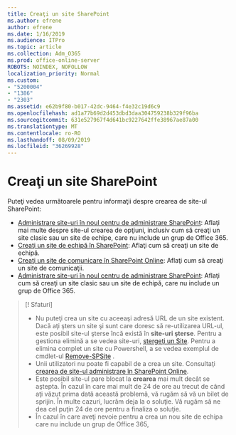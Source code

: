 ```yaml
---
title: Creaţi un site SharePoint
ms.author: efrene
author: efrene
ms.date: 1/16/2019
ms.audience: ITPro
ms.topic: article
ms.collection: Adm_O365
ms.prod: office-online-server
ROBOTS: NOINDEX, NOFOLLOW
localization_priority: Normal
ms.custom:
- "5200004"
- "1386"
- "2303"
ms.assetid: e62b9f80-b017-42dc-9464-f4e32c19d6c9
ms.openlocfilehash: ad1a77b69d2d453dbd3daa304759238b329f96ba
ms.sourcegitcommit: 631e527967f4d641bc9227642ffe38967ae87a00
ms.translationtype: MT
ms.contentlocale: ro-RO
ms.lasthandoff: 08/09/2019
ms.locfileid: "36269928"
---
```

# <a name="create-a-sharepoint-site"></a>Creaţi un site SharePoint

Puteţi vedea următoarele pentru informaţii despre crearea de site-ul SharePoint:
- [Administrare site-uri în noul centru de administrare SharePoint](https://docs.microsoft.com/sharepoint/manage-site-creation): Aflaţi mai multe despre site-ul crearea de opţiuni, inclusiv cum să creaţi un site clasic sau un site de echipe, care nu include un grup de Office 365.
- [Creaţi un site de echipă în SharePoint](https://support.office.com/article/create-a-team-site-in-sharepoint-ef10c1e7-15f3-42a3-98aa-b5972711777d?ui=en-US&amp;rs=en-US&amp;ad=US): Aflaţi cum să creaţi un site de echipă.
- [Creaţi un site de comunicare în SharePoint Online](https://support.office.com/article/7fb44b20-a72f-4d2c-9173-fc8f59ba50eb): Aflaţi cum să creaţi un site de comunicaţii.
- [Administrare site-uri în noul centru de administrare SharePoint](https://docs.microsoft.com/sharepoint/manage-sites-in-new-admin-center#create-a-site): Aflaţi cum să creaţi un site clasic sau un site de echipă, care nu include un grup de Office 365.


  
> [! Sfaturi]
> - Nu puteţi crea un site cu aceeaşi adresă URL de un site existent. Dacă aţi şters un site şi sunt care doresc să re-utilizarea URL-ul, este posibil site-ul şterse încă există în **site-uri şterse**. Pentru a gestiona elimină a se vedea site-uri, [ştergeţi un Site](https://docs.microsoft.com/sharepoint/manage-sites-in-new-admin-center#delete-a-site). Pentru a elimina complet un site cu Powershell, a se vedea exemplul de cmdlet-ul [Remove-SPSite](https://docs.microsoft.com/sharepoint/manage-sites-in-new-admin-center#delete-a-site) .
> - Unii utilizatori nu poate fi capabil de a crea un site. Consultaţi [crearea de site-ul administrare în SharePoint Online](https://docs.microsoft.com/sharepoint/manage-site-creation).
> - Este posibil site-ul pare blocat la **crearea** mai mult decât se aştepta. În cazul în care mai mult de 24 de ore au trecut de când aţi văzut prima dată această problemă, vă rugăm să vă un bilet de sprijin. În multe cazuri, lucrăm deja la o soluţie. Vă rugăm să ne dea cel puţin 24 de ore pentru a finaliza o soluţie.
> - În cazul în care aveţi nevoie pentru a crea un nou site de echipa care nu include un grup de Office 365, 



